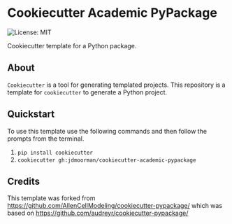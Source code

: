 # Cookiecutter Academic PyPackage

![License: MIT](https://img.shields.io/badge/License-MIT-blue.svg)

Cookiecutter template for a Python package.

## About
`Cookiecutter` is a tool for generating templated projects.
This repository is a template for `cookiecutter` to generate a Python project.

## Quickstart
To use this template use the following commands and then follow the prompts from the terminal.

1. `pip install cookiecutter`
2. `cookiecutter gh:jdmoorman/cookiecutter-academic-pypackage`

## Credits

This template was forked from https://github.com/AllenCellModeling/cookiecutter-pypackage/ which was based on https://github.com/audreyr/cookiecutter-pypackage/

